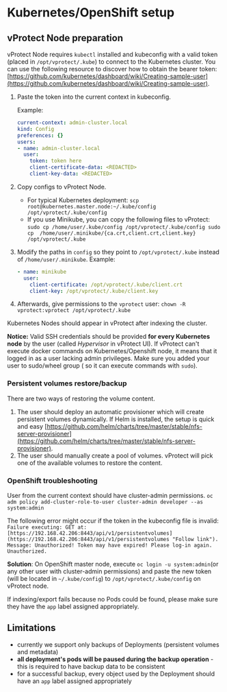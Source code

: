 # Kubernetes/OpenShift setup

## vProtect Node preparation  

vProtect Node requires `kubectl` installed and kubeconfig with a valid token \(placed in `/opt/vprotect/.kube`\) to connect to the Kubernetes cluster. You can use the following resource to discover how to obtain the bearer token: [https://github.com/kubernetes/dashboard/wiki/Creating-sample-user](https://github.com/kubernetes/dashboard/wiki/Creating-sample-user). 

1. Paste the token into the current context in kubeconfig. 

   Example:

   ```yaml
   current-context: admin-cluster.local
   kind: Config
   preferences: {}
   users:
   - name: admin-cluster.local
     user:
       token: token here
       client-certificate-data: <REDACTED>
       client-key-data: <REDACTED>
   ```

2. Copy configs to vProtect Node. 
   * For typical Kubernetes deployment: `scp root@kubernetes.master.node:~/.kube/config /opt/vprotect/.kube/config`
   * If you use Minikube, you can copy the following files to vProtect: `sudo cp /home/user/.kube/config /opt/vprotect/.kube/config sudo cp  /home/user/.minikube/{ca.crt,client.crt,client.key} /opt/vprotect/.kube`
3. Modify the paths in `config` so they point to `/opt/vprotect/.kube` instead of `/home/user/.minikube`. Example:

   ```yaml
   - name: minikube
     user:
       client-certificate: /opt/vprotect/.kube/client.crt
       client-key: /opt/vprotect/.kube/client.key
   ```

4. Afterwards, give permissions to the `vprotect` user: `chown -R vprotect:vprotect /opt/vprotect/.kube`

Kubernetes Nodes should appear in vProtect after indexing the cluster.

**Notice:** Valid SSH credentials should be provided **for every Kubernetes node** by the user \(called _Hypervisor_ in vProtect UI\). If vProtect can't execute docker commands on Kubernetes/Openshift node, it means that it logged in as a user lacking admin privileges. Make sure you added your user to sudo/wheel group \( so it can execute commands with `sudo`\).

### Persistent volumes restore/backup

There are two ways of restoring the volume content.

1. The user should deploy an automatic provisioner which will create persistent volumes dynamically. If Helm is installed, the setup is quick and easy [https://github.com/helm/charts/tree/master/stable/nfs-server-provisioner](https://github.com/helm/charts/tree/master/stable/nfs-server-provisioner).
2. The user should manually create a pool of volumes. vProtect will pick one of the available volumes to restore the content.

### OpenShift troubleshooting

User from the current context should have cluster-admin permissions. `oc adm policy add-cluster-role-to-user cluster-admin developer --as system:admin`

The following error might occur if the token in the kubeconfig file is invalid: `Failure executing: GET at: [https://192.168.42.206:8443/api/v1/persistentvolumes](https://192.168.42.206:8443/api/v1/persistentvolumes "Follow link"). Message: Unauthorized! Token may have expired! Please log-in again. Unauthorized.`

**Solution**: On OpenShift master node, execute `oc login -u system:admin`\(or any other user with cluster-admin permissions\) and paste the new token \(will be located in `~/.kube/config`\) to `/opt/vprotect/.kube/config` on vProtect node.

If indexing/export fails because no Pods could be found, please make sure they have the `app` label assigned appropriately.

## Limitations

* currently we support only backups of Deployments \(persistent volumes and metadata\)
* **all deployment's pods will be paused during the backup operation** - this is required to have backup data to be consistent
* for a successful backup, every object used by the Deployment should have an `app` label assigned appropriately

